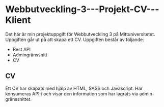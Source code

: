 # Webbutveckling-3---Projekt-CV---Klient

Det här är min projektuppgift för Webbutveckling 3 på Mittuniversitetet. Uppgiften går ut på att skapa ett CV. Uppgiften består av följande:

- Rest API
- Admingränssnitt
- CV


## CV
Ett CV har skapats med hjälp av HTML, SASS och Javascript. Här konsumeras API:t och visar den information som har lagrats via admin-gränssnittet. 
